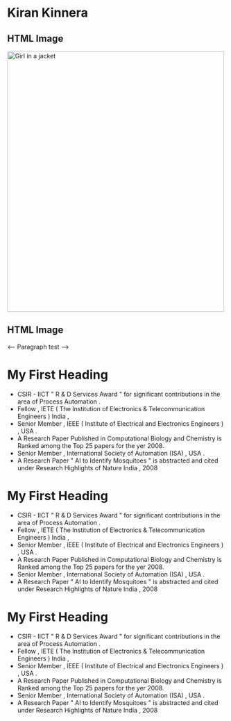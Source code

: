 # Kiran Kinnera 
<html>
<body>

<h2>HTML Image</h2>
<img src="[img_girl.jpg](https://lh6.googleusercontent.com/912NazC54om-dq33ZEclKS--3Fz9dAYeTxWB4Pv-OggVsLPciVBlElKAU8kRSPNLTpJSIixPLkccvrI2PtdDjkJ9n-p5Pfzj_SVZZgg6x9RNKyGDKjSheySVdh1vWB3Hbg=w1280)" alt="Girl in a jacket" width="500" height="600"><h2>HTML Image</h2>
<-- Paragraph test --> 
<h1>My First Heading</h1>
<ul>
<li>CSIR - IICT " R & D Services Award "  for significant contributions in the area of Process Automation .
<li>Fellow , IETE ( The Institution of Electronics & Telecommunication Engineers ) India ,  
<li>Senior Member , IEEE ( Institute of Electrical and Electronics Engineers  ) , USA . 
<li>A Research Paper Published in Computational Biology and Chemistry is Ranked among the Top 25 papers for the yer 2008.
<li>Senior Member , International Society of Automation (ISA) , USA .
<li>A Research Paper " AI to Identify Mosquitoes " is abstracted and cited under Research Highlights of Nature India , 2008
</ul>
<h1>My First Heading</h1>
<ul>
<li>CSIR - IICT " R & D Services Award "  for significant contributions in the area of Process Automation .
<li>Fellow , IETE ( The Institution of Electronics & Telecommunication Engineers ) India ,  
<li>Senior Member , IEEE ( Institute of Electrical and Electronics Engineers  ) , USA . 
<li>A Research Paper Published in Computational Biology and Chemistry is Ranked among the Top 25 papers for the yer 2008.
<li>Senior Member , International Society of Automation (ISA) , USA .
<li>A Research Paper " AI to Identify Mosquitoes " is abstracted and cited under Research Highlights of Nature India , 2008
</ul>
<h1>My First Heading</h1>
<ul>
<li>CSIR - IICT " R & D Services Award "  for significant contributions in the area of Process Automation .
<li>Fellow , IETE ( The Institution of Electronics & Telecommunication Engineers ) India ,  
<li>Senior Member , IEEE ( Institute of Electrical and Electronics Engineers  ) , USA . 
<li>A Research Paper Published in Computational Biology and Chemistry is Ranked among the Top 25 papers for the yer 2008.
<li>Senior Member , International Society of Automation (ISA) , USA .
<li>A Research Paper " AI to Identify Mosquitoes " is abstracted and cited under Research Highlights of Nature India , 2008
</ul>
</body>
</html>
